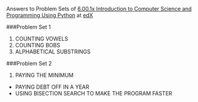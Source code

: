 Answers to Problem Sets of [6.00.1x Introduction to Computer Science and Programming Using Python](https://www.edx.org/course/introduction-computer-science-mitx-6-00-1x-0) at [edX](https://www.edx.org)

###Problem Set 1

1. COUNTING VOWELS
2. COUNTING BOBS
3. ALPHABETICAL SUBSTRINGS

###Problem Set 2

1. PAYING THE MINIMUM
* PAYING DEBT OFF IN A YEAR
*  USING BISECTION SEARCH TO MAKE THE PROGRAM FASTER